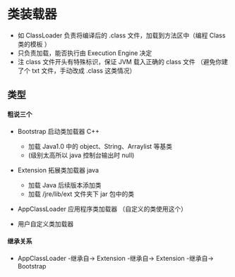 # 类装载器

- 如 ClassLoader 负责将编译后的 .class 文件，加载到方法区中（编程 Class 类的模板 ）
- 只负责加载，能否执行由 Execution Engine 决定
- 注 class 文件开头有特殊标识，保证 JVM 载入正确的 class 文件 （避免你建了个 txt 文件，手动改成 .class 这类情况）



## 类型

#### 粗说三个

- Bootstrap 启动类加载器 C++
  - 加载 Java1.0 中的 object、String、Arraylist 等基类
  - (级别太高所以 java 控制台输出时 null)
- Extension 拓展类加载器 java
  - 加载 Java 后续版本添加类 
  - 加载 /jre/lib/ext 文件夹下 jar 包中的类
- AppClassLoader 应用程序类加载器 （自定义的类使用这个）

- 用户自定义类加载器



#### 继承关系

- AppClassLoader -继承自-> Extension  -继承自-> Extension   -继承自-> Bootstrap 

#### 